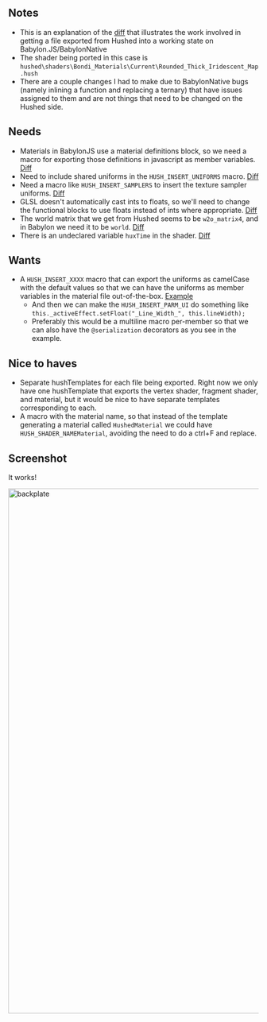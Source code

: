 ## Notes
* This is an explanation of the [diff](https://github.com/rgerd/Babylon.js/commit/f50ecbe1eb7780874bbccbb8cbe5521dd2c32537#) that illustrates the work involved in getting a file exported from Hushed into a working state on Babylon.JS/BabylonNative
* The shader being ported in this case is `hushed\shaders\Bondi_Materials\Current\Rounded_Thick_Iridescent_Map.hush`
* There are a couple changes I had to make due to BabylonNative bugs (namely inlining a function and replacing a ternary) that have issues assigned to them and are not things that need to be changed on the Hushed side.

## Needs
* Materials in BabylonJS use a material definitions block, so we need a macro for exporting those definitions in javascript as member variables. [Diff](https://github.com/rgerd/Babylon.js/commit/f50ecbe1eb7780874bbccbb8cbe5521dd2c32537#diff-8ae9bbdff5fa682652abe828f8f911ed5202defd9a0e19b50ff7ac6453274af2L2)
* Need to include shared uniforms in the `HUSH_INSERT_UNIFORMS` macro. [Diff](https://github.com/rgerd/Babylon.js/commit/f50ecbe1eb7780874bbccbb8cbe5521dd2c32537#diff-8ae9bbdff5fa682652abe828f8f911ed5202defd9a0e19b50ff7ac6453274af2R177) 
* Need a macro like `HUSH_INSERT_SAMPLERS` to insert the texture sampler uniforms. [Diff](https://github.com/rgerd/Babylon.js/commit/f50ecbe1eb7780874bbccbb8cbe5521dd2c32537#diff-8ae9bbdff5fa682652abe828f8f911ed5202defd9a0e19b50ff7ac6453274af2L116)
* GLSL doesn't automatically cast ints to floats, so we'll need to change the functional blocks to use floats instead of ints where appropriate. [Diff](https://github.com/rgerd/Babylon.js/commit/f50ecbe1eb7780874bbccbb8cbe5521dd2c32537#diff-8fcad12adf0acd9563fcf8d9a87390bbd1adb5256c112b1691ea25d2cf246aecL195)
* The world matrix that we get from Hushed seems to be `w2o_matrix4`, and in Babylon we need it to be `world`. [Diff](https://github.com/rgerd/Babylon.js/commit/f50ecbe1eb7780874bbccbb8cbe5521dd2c32537#diff-ad867e6a25bfde0838489701884c8be40ef1c1420e316a3666d08c51f5fba7d5L248)
* There is an undeclared variable `huxTime` in the shader. [Diff](https://github.com/rgerd/Babylon.js/commit/f50ecbe1eb7780874bbccbb8cbe5521dd2c32537#diff-ad867e6a25bfde0838489701884c8be40ef1c1420e316a3666d08c51f5fba7d5L366)

## Wants
* A `HUSH_INSERT_XXXX` macro that can export the uniforms as camelCase with the default values so that we can have the uniforms as member variables in the material file out-of-the-box. [Example](https://github.com/BabylonJS/Babylon.js/blob/ba125da6e26fda01276f41e75e4b8c0883e5e57a/gui/src/3D/materials/fluentButton/fluentButtonMaterial.ts#L46-L266)
  * And then we can make the `HUSH_INSERT_PARM_UI` do something like `this._activeEffect.setFloat("_Line_Width_", this.lineWidth);`
  * Preferably this would be a multiline macro per-member so that we can also have the `@serialization` decorators as you see in the example.

## Nice to haves
* Separate hushTemplates for each file being exported. Right now we only have one hushTemplate that exports the vertex shader, fragment shader, and material, but it would be nice to have separate templates corresponding to each.
* A macro with the material name, so that instead of the template generating a material called `HushedMaterial` we could have `HUSH_SHADER_NAMEMaterial`, avoiding the need to do a ctrl+F and replace.

## Screenshot

It works!

<img width="1057" alt="backplate" src="https://user-images.githubusercontent.com/4724014/117366652-f503b680-ae75-11eb-9510-ddcfa092977d.png">
